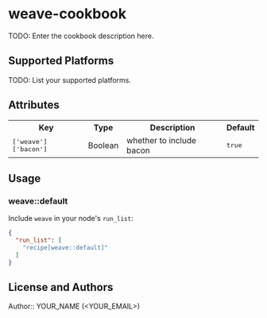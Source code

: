 # weave-cookbook

TODO: Enter the cookbook description here.

## Supported Platforms

TODO: List your supported platforms.

## Attributes

<table>
  <tr>
    <th>Key</th>
    <th>Type</th>
    <th>Description</th>
    <th>Default</th>
  </tr>
  <tr>
    <td><tt>['weave']['bacon']</tt></td>
    <td>Boolean</td>
    <td>whether to include bacon</td>
    <td><tt>true</tt></td>
  </tr>
</table>

## Usage

### weave::default

Include `weave` in your node's `run_list`:

```json
{
  "run_list": [
    "recipe[weave::default]"
  ]
}
```

## License and Authors

Author:: YOUR_NAME (<YOUR_EMAIL>)
